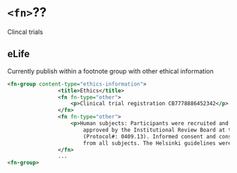 # `<fn>`??

Clincal trials 



## eLife

Currently publish within a footnote group with other ethical information

```xml
<fn-group content-type="ethics-information">
                <title>Ethics</title>
                <fn fn-type="other">
                    <p>Clinical trial registration CB7778886452342</p>
                </fn>
                <fn fn-type="other">
                    <p>Human subjects: Participants were recruited and sampled using methods
                        approved by the Institutional Review Board at the University of Colorado
                        (Protocol#: 0409.13). Informed consent and consent to publish was obtained
                        from all subjects. The Helsinki guidelines were followed.</p>
                </fn>
                ...
<fn-group>           
```


